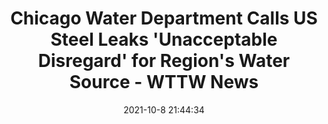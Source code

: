 ---
"title": "Chicago Water Department Calls US Steel Leaks 'Unacceptable Disregard' for Region's Water Source - WTTW News"
"date": "2021-10-8 21:44:34"
"feed_name": "GOOGLENEWSINDUSTRIAL"
"feed_website": "https://news.google.com/search?q=industrial%2Bincident&hl=en-US&gl=US&ceid=US:en"
"feed_rss": "https://news.google.com/rss/search?q=industrial%2Bincident&hl=en-US&gl=US&ceid=US:en"
"link": "https://news.wttw.com/2021/10/08/chicago-water-department-calls-us-steel-leaks-unacceptable-disregard-region-s-water"
"source": "{'href': 'https://news.wttw.com', 'title': 'WTTW News'}"
"file": "_posts/2021-1-1-ed86db666deab9c75c6d2e0d6ffb8cd97a376624.md"
"accident": "0"
"drilling": "0"
"dead": "0"
"injured": "0"
"arrested": "0"
"place": "unknown place"
"where": "unknown site"
"causes": "unknown"
"place_uri": "unknown place"
---